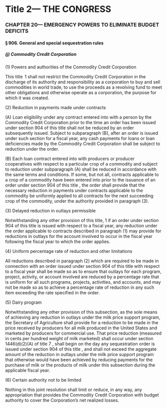 
# Title 2— THE CONGRESS
### CHAPTER 20— EMERGENCY POWERS TO ELIMINATE BUDGET DEFICITS
#### § 906. General and special sequestration rules
##### (j) Commodity Credit Corporation

(1) Powers and authorities of the Commodity Credit Corporation

This title  1 shall not restrict the Commodity Credit Corporation in the discharge of its authority and responsibility as a corporation to buy and sell commodities in world trade, to use the proceeds as a revolving fund to meet other obligations and otherwise operate as a corporation, the purpose for which it was created.

(2) Reduction in payments made under contracts

(A) Loan eligibility under any contract entered into with a person by the Commodity Credit Corporation prior to the time an order has been issued under section 904 of this title shall not be reduced by an order subsequently issued. Subject to subparagraph (B), after an order is issued under such section for a fiscal year, any cash payments for loans or loan deficiencies made by the Commodity Credit Corporation shall be subject to reduction under the order.

(B) Each loan contract entered into with producers or producer cooperatives with respect to a particular crop of a commodity and subject to reduction under subparagraph (A) shall be reduced in accordance with the same terms and conditions. If some, but not all, contracts applicable to a crop of a commodity have been entered into prior to the issuance of an order under section 904 of this title , the order shall provide that the necessary reduction in payments under contracts applicable to the commodity be uniformly applied to all contracts for the next succeeding crop of the commodity, under the authority provided in paragraph (3).

(3) Delayed reduction in outlays permissible

Notwithstanding any other provision of this title, 1 if an order under section 904 of this title is issued with respect to a fiscal year, any reduction under the order applicable to contracts described in paragraph (1) may provide for reductions in outlays for the account involved to occur in the fiscal year following the fiscal year to which the order applies.

(4) Uniform percentage rate of reduction and other limitations

All reductions described in paragraph (2) which are required to be made in connection with an order issued under section 904 of this title with respect to a fiscal year shall be made so as to ensure that outlays for each program, project, activity, or account involved are reduced by a percentage rate that is uniform for all such programs, projects, activities, and accounts, and may not be made so as to achieve a percentage rate of reduction in any such item exceeding the rate specified in the order.

(5) Dairy program

Notwithstanding any other provision of this subsection, as the sole means of achieving any reduction in outlays under the milk price support program, the Secretary of Agriculture shall provide for a reduction to be made in the price received by producers for all milk produced in the United States and marketed by producers for commercial use. That price reduction (measured in cents per hundred weight of milk marketed) shall occur under section 1446(d)(2)(A) of title 7 , shall begin on the day any sequestration order is issued under section 904 of this title , and shall not exceed the aggregate amount of the reduction in outlays under the milk price support program that otherwise would have been achieved by reducing payments for the purchase of milk or the products of milk under this subsection during the applicable fiscal year.

(6) Certain authority not to be limited

Nothing in this joint resolution shall limit or reduce, in any way, any appropriation that provides the Commodity Credit Corporation with budget authority to cover the Corporation’s net realized losses.
